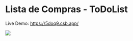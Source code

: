# Lista de Compras - ToDoList
Live Demo: https://5doq9.csb.app/

<img src="https://user-images.githubusercontent.com/37172038/105790340-e9dde800-5f62-11eb-8c2f-f84bbf48a3f5.png">
